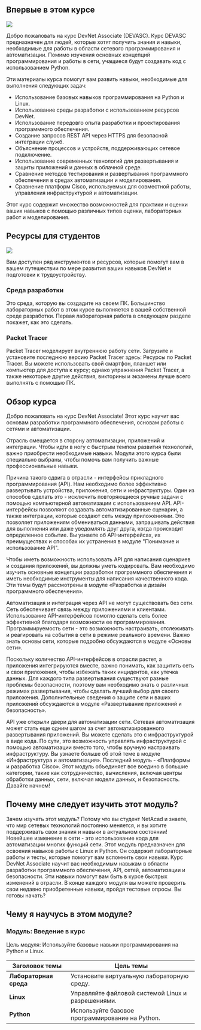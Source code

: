 <!-- 1.0.1 -->
## Впервые в этом курсе

![](./asserts/1.0.1.jpg)
<!-- https://contenthub.netacad.com/courses/devnet/755c2640-a77f-11ea-870f-efaeeeb60fab/755c4d50-a77f-11ea-870f-efaeeeb60fab/assets/f8e2a760-c141-11ea-b88e-67204df7fac1.jpg -->

Добро пожаловать на курс DevNet Associate (DEVASC). Курс DEVASC предназначен для людей, которые хотят получить знания и навыки, необходимые для работы в области сетевого программирования и автоматизации. Помимо изучения основных концепций программирования и работы в сети, учащиеся будут создавать код с использованием Python.

Эти материалы курса помогут вам развить навыки, необходимые для выполнения следующих задач:

* Использование базовых навыков программирования на Python и Linux.
* Использование среды разработки с использованием ресурсов DevNet.
* Использование передовго опыта разработки и проектирования программного обеспечения.
* Создание запросов REST API через HTTPS для безопасной интеграции служб.
* Объяснение процессов и устройств, поддерживающих сетевое подключение.
* Использование современных технологий для развертывания и защиты приложений и данных в облачной среде.
* Сравнение методов тестирования и развертывания программного обеспечения в средах автоматизации и моделирования.
* Сравнение платформ Cisco, используемых для совместной работы, управления инфраструктурой и автоматизации.

Этот курс содержит множество возможностей для практики и оценки ваших навыков с помощью различных типов оценки, лабораторных работ и моделирования.

<!-- 1.0.2 -->
## Ресурсы для студентов

![](./asserts/1.0.2.jpg)
<!-- https://contenthub.netacad.com/courses/devnet/755c2640-a77f-11ea-870f-efaeeeb60fab/755c4d50-a77f-11ea-870f-efaeeeb60fab/assets/0388e190-bbd2-11ea-ad83-037352f9187a_md.jpg -->

Вам доступен ряд инструментов и ресурсов, которые помогут вам в вашем путешествии по мере развития ваших навыков DevNet и подготовки к трудоустройству.

### Среда разработки

Это среда, которую вы создадите на своем ПК. Большинство лабораторных работ в этом курсе выполняется в вашей собственной среде разработки. Первая лабораторная работа в следующем разделе покажет, как это сделать.

### Packet Tracer

Packet Tracer моделирует внутреннюю работу сети. Загрузите и установите последнюю версию Packet Tracer здесь: Ресурсы по Packet Tracer.
Вы можете использовать свой смартфон, планшет или компьютер для доступа к курсу; однако упражнения Packet Tracer, а также некоторые другие действия, викторины и экзамены лучше всего выполнять с помощью ПК.

<!-- 1.0.3 -->
## Обзор курса

Добро пожаловать на курс DevNet Associate! Этот курс научит вас основам разработки программного обеспечения, основам работы с сетями и автоматизации.

Отрасль смещается в сторону автоматизации, приложений и интеграции. Чтобы идти в ногу с быстрым темпом развития технологий, важно приобрести необходимые навыки. Модули этого курса были специально выбраны, чтобы помочь вам получить важные профессиональные навыки.

Причина такого сдвига в отрасли - интерфейсы прикладного программирования (API). Нам необходимо более эффективно развертывать устройства, приложения, сети и инфраструктуры. Один из способов сделать это - исключить повторяющиеся ручные задачи с помощью компьютерной автоматизации с использованием API. API-интерфейсы позволяют создавать автоматизированные сценарии, а также интеграции, которые создают сеть между приложениями. Это позволяет приложениям обмениваться данными, запрашивать действия для выполнения или даже уведомлять друг друга, когда происходит определенное событие. Вы узнаете об API-интерфейсах, их преимуществах и способах их устранения в модуле "Понимание и использование API".

Чтобы иметь возможность использовать API для написания сценариев и создания приложений, вы должны уметь кодировать. Вам необходимо изучить основные концепции разработки программного обеспечения и иметь необходимые инструменты для написания качественного кода. Эти темы будут рассмотрены в модуле «Разработка и дизайн программного обеспечения».

Автоматизация и интеграция через API не могут существовать без сети. Сеть обеспечивает связь между приложениями и клиентами. Использование API-интерфейсов помогло сделать сеть более эффективной благодаря возможности ее программирования. Программируемость сети - это возможность настраивать, отслеживать и реагировать на события в сети в режиме реального времени. Важно знать основы сети, которые подробно обсуждаются в модуле «Основы сети».

Поскольку количество API-интерфейсов в отрасли растет, а приложения интегрируются вместе, важно понимать, как защитить сеть и свои приложения, чтобы избежать таких инцидентов, как утечка данных. Для каждого типа развертывания существуют разные проблемы безопасности, поэтому вам необходимо знать о различных режимах развертывания, чтобы сделать лучший выбор для своего приложения. Дополнительные сведения о защите сети и ваших приложений обсуждаются в модуле «Развертывание приложений и безопасность».

API уже открыли двери для автоматизации сети. Сетевая автоматизация может стать еще одним шагом за счет автоматизированного развертывания приложений. Вы можете сделать это с инфраструктурой в виде кода. По сути, это возможность управлять инфраструктурой с помощью автоматизации вместо того, чтобы вручную настраивать инфраструктуру. Вы узнаете больше об этой теме в модуле «Инфраструктура и автоматизация».
Последний модуль - «Платформы и разработка Cisco». Этот модуль объединяет все воедино в большие категории, такие как сотрудничество, вычисления, включая центры обработки данных, сети, включая модели данных, и безопасность. Давайте начнем!

<!-- 1.0.4 -->
## Почему мне следует изучить этот модуль?

Зачем изучать этот модуль? Потому что вы студент NetAcad и знаете, что мир сетевых технологий постоянно меняется, и вы хотите поддерживать свои знания и навыки в актуальном состоянии! Новейшее изменение в сети - это использование кода для автоматизации многих функций сети. Этот модуль предназначен для освоения навыков работы с Linux и Python. Он содержит лабораторные работы и тесты, которые помогут вам вспомнить свои навыки.
Курс DevNet Associate научит вас необходимым навыкам в области разработки программного обеспечения, API, сетей, автоматизации и безопасности. Эти навыки помогут вам быть в курсе быстрых изменений в отрасли. В конце каждого модуля вы можете проверить свои недавно приобретенные навыки, пройдя тестовые опросы. Вы готовы начать?

<!-- 1.0.5 -->
## Чему я научусь в этом модуле?

### Модуль: Введение в курс

Цель модуля: Используйте базовые навыки программирования на Python и Linux.

| **Заголовок темы**     | **Цель темы**                                      |
|------------------------|-----------------------------------------------------|
| **Лабораторная среда** | Установите виртуальную лабораторную среду.          |
| **Linux**              | Управляйте файловой системой Linux и разрешениями.  |
| **Python**             | Используйте базовое программирование на Python.     |
